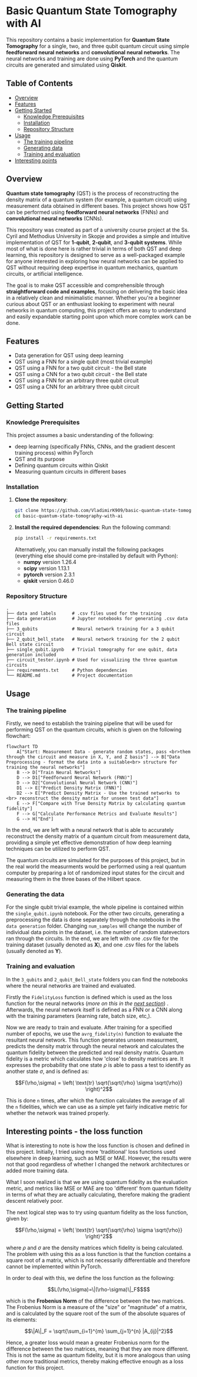 # Basic Quantum State Tomography with AI

This repository contains a basic implementation for **Quantum State Tomography** for a single, two, and three qubit quantum circuit
using simple **feedforward neural networks** and **convolutional neural networks**.
The neural networks and training are done using **PyTorch** and the quantum circuits are generated and simulated using **Qiskit**.

## Table of Contents
- [Overview](#overview)
- [Features](#features)
- [Getting Started](#getting-started)
  - [Knowledge Prerequisites](#knowledge-prerequisites)
  - [Installation](#installation)
  - [Repository Structure](#repository-structure)
- [Usage](#usage)
	- [The training pipeline](#the-training-pipeline)
	- [Generating data](#generating-data)
	- [Training and evaluation](#training-and-evaluation)
- [Interesting points](#interesting-points)

## Overview
**Quantum state tomography** (QST) is the process of reconstructing the density matrix of a quantum system (for example, a quantum circuit) using measurement data obtained in different bases. This project shows how QST can be performed using **feedforward neural networks** (FNNs) and **convolutional neural networks** (CNNs).

This repository was created as part of a university course project at the Ss. Cyril and Methodius University in Skopje and provides a simple and intuitive implementation of QST for **1-qubit**, **2-qubit**, and **3-qubit systems**. While most of what is done here is rather trivial in terms of both QST and deep learning, this repository is designed to serve as a well-packaged example for anyone interested in exploring how neural networks can be applied to QST without requiring deep expertise in quantum mechanics, quantum circuits, or artificial intelligence.

The goal is to make QST accessible and comprehensible through **straightforward code and examples**, focusing on delivering the basic idea in a relatively clean and minimalistic manner. Whether you're a beginner curious about QST or an enthusiast looking to experiment with neural networks in quantum computing, this project offers an easy to understand and easily expandable starting point upon which more complex work can be done.

## Features
- Data generation for QST using deep learning
- QST using a FNN for a single qubit (most trivial example)
- QST using a FNN for a two qubit circuit - the Bell state
- QST using a CNN for a two qubit circuit - the Bell state
- QST using a FNN for an arbitrary three qubit circuit
- QST using a CNN for an arbitrary three qubit circuit

## Getting Started
### Knowledge Prerequisites
This project assumes a basic understanding of the following:
- deep learning (specifically FNNs, CNNs, and the gradient descent training process) within PyTorch
- QST and its purpose
- Defining quantum circuits within Qiskit
- Measuring quantum circuits in different bases

### Installation
1. **Clone the repository**:
   ```bash
   git clone https://github.com/VladimirK909/basic-quantum-state-tomography-with-ai.git
   cd basic-quantum-state-tomography-with-ai
   ```
2. **Install the required dependencies**:
Run the following command:
   ```bash
   pip install -r requirements.txt
   ```
	Alternatively, you can manually install the following packages (everything else should come pre-installed by default with Python):
	- **numpy** version 1.26.4
	- **scipy** version 1.13.1
	- **pytorch** version 2.3.1
	- **qiskit** version 0.46.0 
### Repository Structure
```
.
├── data and labels      # .csv files used for the training
├── data generation      # Jupyter notebooks for generating .csv data files
├── 3_qubits             # Neural network training for a 3 qubit circuit
├── 2_qubit_bell_state   # Neural network training for the 2 qubit Bell state circuit
├── single_qubit.ipynb   # Trivial tomography for one qubit, data generation included
├── circuit_tester.ipynb # Used for visualizing the three quantum circuits
├── requirements.txt     # Python dependencies
└── README.md            # Project documentation
```

## Usage

### The training pipeline
Firstly, we need to establish the training pipeline that will be used for performing QST on the quantum circuits, which is given on the following flowchart:
```mermaid
flowchart TD
    A["Start: Measurement Data - generate random states, pass <br>them through the circuit and measure in X, Y, and Z basis"] --> B["Data Preprocessing - format the data into a suitable<br> structure for training the neural networks"]
    B --> D["Train Neural Networks"]
    D --> D1["Feedforward Neural Network (FNN)"]
    D --> D2["Convolutional Neural Network (CNN)"]
    D1 --> E["Predict Density Matrix (FNN)"]
    D2 --> E["Predict Density Matrix - Use the trained networks to <br> reconstruct the density matrix for unseen test data"]
    E --> F["Compare with True Density Matrix by calculating quantum fidelity"]
    F --> G["Calculate Performance Metrics and Evaluate Results"]
    G --> H["End"]
```
In the end, we are left with a neural network that is able to accurately reconstruct the density matrix of a quantum circuit from measurement data, providing a simple yet effective demonstration of how deep learning techniques can be utilized to perform QST.

The quantum circuits are simulated for the purposes of this project, but in the real world the measurments would be performed using a real quantum computer by preparing a lot of randomized input states for the circuit and measuring them in the three bases of the Hilbert space.

### Generating the data
For the single qubit trivial example, the whole pipeline is contained within the `single_qubit.ipynb` notebook. For the other two circuits, generating a preprocessing the data is done separately through the notebooks in the `data generation` folder. Changing `num_samples`
will change the number of individual data points in the dataset, i.e. the number of random statevectors ran through the circuits. In the end, we are left with one .csv file for the training dataset (usually denoted as **X**), and one .csv files for the labels (usually denoted as **Y**).
### Training and evaluation
In the `3_qubits` and `2_qubit_Bell_state` folders you can find the notebooks where the neural networks are trained and evaluated.

Firstly the `FidelityLoss` function is defined which is used as the loss function for the neural networks (*more on this in the [next section](#interesting-points)*) . Afterwards, the neural network itself is defined as a FNN or a CNN along with the training parameters (learning rate, batch size, etc,).

Now we are ready to train and evaluate. After training for a specified number of epochs, we use the `avrg_fidelity(n)` function to evaluate the resultant neural network. This function generates unseen measurment, predicts the density matrix through the neural network and calculates the quantum fidelity between the predicted and real density matrix. Quantum fidelity is a metric which calculates how 'close' to density matrices are. It expresses the probability that one state $\rho$ is able to pass a test to identify as another state $\sigma$, and is defined as:
```math
F(\rho,\sigma) = \left( \text{tr} \sqrt{\sqrt{\rho} \sigma \sqrt{\rho}} \right)^2
```

This is done `n` times, after which the function calculates the average of all the `n` fidelities, which we can use as a simple yet fairly indicative metric for whether the network was trained properly.

## Interesting points - the loss function
 What is interesting to note is how the loss function is chosen and defined in this project. Initially, I tried using more 'traditional' loss functions used elsewhere in deep learning, such as MSE or MAE. However, the results were not that good regardless of whether I changed the network architectures or added more training data.

What I soon realized is that we are using quantum fidelity as the evaluation metric, and metrics like MSE or MAE are too 'different' from quantum fidelity in terms of what they are actually calculating, therefore making the gradient descent relatively poor.

The next logical step was to try using quantum fidelity as the loss function, given by:
```math
F(\rho,\sigma) = \left( \text{tr} \sqrt{\sqrt{\rho} \sigma \sqrt{\rho}} \right)^2
```

where $\rho$ and $\sigma$ are the density matrices which fidelity is being calculated. The problem with using this as a loss function is that the function contains a square root of a matrix, which is not necessarily differentiable and therefore cannot be implemented within PyTorch.

In order to deal with this, we define the loss function as the following: 
```math
L(\rho,\sigma)=\|(\rho-\sigma)\|_F$$
``` 
which is the **Frobenius Norm** of the difference between the two matrices. The Frobenius Norm is a measure of the "size" or "magnitude" of a matrix, and is calculated by the square root of the sum of the absolute squares of its elements:
```math
\|A\|_F = \sqrt{\sum_{i=1}^{m} \sum_{j=1}^{n} |A_{ij}|^2}
```
Hence, a greater loss would mean a greater Frobenius norm for the difference between the two matrices, meaning that they are more different. This is not the same as quantum fidelity, but it is more analogous than using other more traditional metrics, thereby making effective enough as a loss function for this project.
